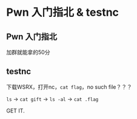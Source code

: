 # Pwn 入门指北 & testnc

## Pwn 入门指北

加群就能拿的50分

## testnc

下载WSRX，打开nc，`cat flag`，no such file？？？

`ls` -> `cat gift` -> `ls -al` -> `cat .flag`

GET IT.
